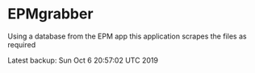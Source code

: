 # EPMgrabber
Using a database from the EPM app this application scrapes the files as required


Latest backup: Sun Oct 6 20:57:02 UTC 2019
